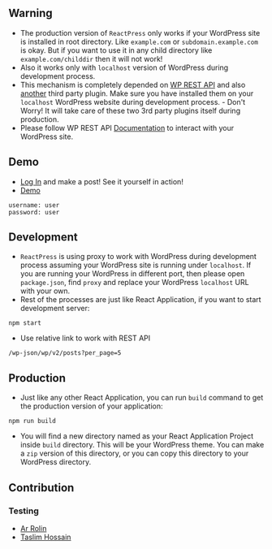 ## Warning
- The production version of ```ReactPress``` only works if your WordPress site is installed in root directory. Like ```example.com``` or ```subdomain.example.com``` is okay. But if you want to use it in any child directory like ```example.com/childdir``` then it will not work!
- Also it works only with ```localhost``` version of WordPress during development process.
- This mechanism is completely depended on [WP REST API](https://wordpress.org/plugins/rest-api/) and also [another](https://wordpress.org/plugins/rest-api-filter-fields/) third party plugin. Make sure you have installed them on your ```localhost``` WordPress website during development process. - Don't Worry! It will take care of these two 3rd party plugins itself during production.
- Please follow WP REST API [Documentation](http://v2.wp-api.org/) to interact with your WordPress site.

## Demo
- [Log In](https://reactpress.zonayed.me/wp-admin) and make a post! See it yourself in action!
- [Demo](https://reactpress.zonayed.me)
```
username: user
password: user
```

## Development
- ```ReactPress``` is using proxy to work with WordPress during development process assuming your WordPress site is running under ```localhost```. If you are running your WordPress in different port, then please open ```package.json```, find ```proxy``` and replace your WordPress ```localhost``` URL with your own.  
- Rest of the processes are just like React Application, if you want to start development server:
```
npm start
```
- Use relative link to work with REST API
```
/wp-json/wp/v2/posts?per_page=5
```

## Production
- Just like any other React Application, you can run ```build``` command to get the production version of your application:
```
npm run build
```
- You will find a new directory named as your React Application Project inside ```build``` directory. This will be your WordPress theme. You can make a ```zip``` version of this directory, or you can copy this directory to your WordPress directory.

## Contribution
### Testing
- [Ar Rolin](https://www.facebook.com/ArRolin)
- [Taslim Hossain](https://www.facebook.com/thmilon)

